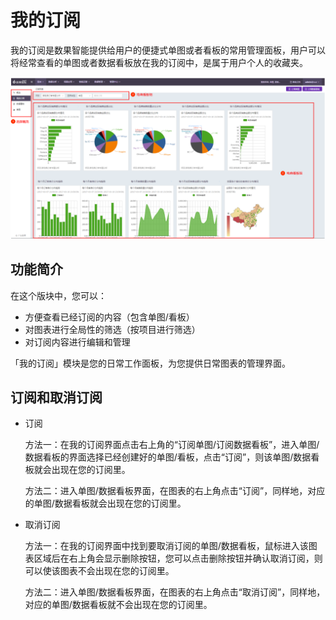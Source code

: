 # 我的订阅

我的订阅是数果智能提供给用户的便捷式单图或者看板的常用管理面板，用户可以将经常查看的单图或者数据看板放在我的订阅中，是属于用户个人的收藏夹。

![](/assets/gl/2.png)

## 功能简介

在这个版块中，您可以：

* 方便查看已经订阅的内容（包含单图/看板）
* 对图表进行全局性的筛选（按项目进行筛选）
* 对订阅内容进行编辑和管理

「我的订阅」模块是您的日常工作面板，为您提供日常图表的管理界面。

## 订阅和取消订阅

* 订阅

    方法一：在我的订阅界面点击右上角的“订阅单图/订阅数据看板”，进入单图/数据看板的界面选择已经创建好的单图/看板，点击“订阅”，则该单图/数据看板就会出现在您的订阅里。

    方法二：进入单图/数据看板界面，在图表的右上角点击“订阅”，同样地，对应的单图/数据看板就会出现在您的订阅里。

* 取消订阅

    方法一：在我的订阅界面中找到要取消订阅的单图/数据看板，鼠标进入该图表区域后在右上角会显示删除按钮，您可以点击删除按钮并确认取消订阅，则可以使该图表不会出现在您的订阅里。

    方法二：进入单图/数据看板界面，在图表的右上角点击“取消订阅”，同样地，对应的单图/数据看板就不会出现在您的订阅里。



